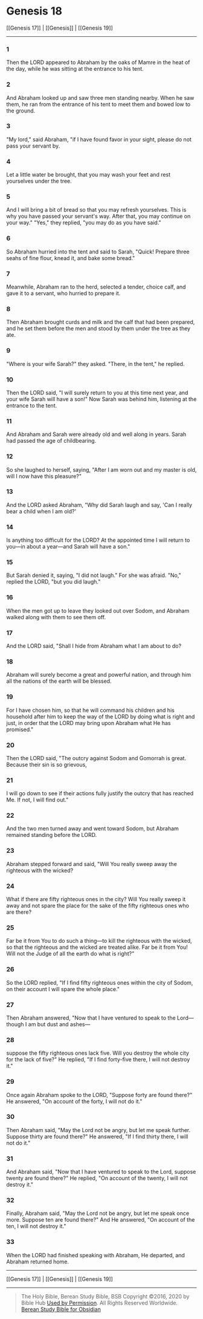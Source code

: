 # Genesis 18

[[Genesis 17]] | [[Genesis]] | [[Genesis 19]]

---

### 1
Then the LORD appeared to Abraham by the oaks of Mamre in the heat of the day, while he was sitting at the entrance to his tent.

### 2
And Abraham looked up and saw three men standing nearby. When he saw them, he ran from the entrance of his tent to meet them and bowed low to the ground.

### 3
"My lord," said Abraham, "if I have found favor in your sight, please do not pass your servant by.

### 4
Let a little water be brought, that you may wash your feet and rest yourselves under the tree.

### 5
And I will bring a bit of bread so that you may refresh yourselves. This is why you have passed your servant's way. After that, you may continue on your way." "Yes," they replied, "you may do as you have said."

### 6
So Abraham hurried into the tent and said to Sarah, "Quick! Prepare three seahs of fine flour, knead it, and bake some bread."

### 7
Meanwhile, Abraham ran to the herd, selected a tender, choice calf, and gave it to a servant, who hurried to prepare it.

### 8
Then Abraham brought curds and milk and the calf that had been prepared, and he set them before the men and stood by them under the tree as they ate.

### 9
"Where is your wife Sarah?" they asked. "There, in the tent," he replied.

### 10
Then the LORD said, "I will surely return to you at this time next year, and your wife Sarah will have a son!" Now Sarah was behind him, listening at the entrance to the tent.

### 11
And Abraham and Sarah were already old and well along in years. Sarah had passed the age of childbearing.

### 12
So she laughed to herself, saying, "After I am worn out and my master is old, will I now have this pleasure?"

### 13
And the LORD asked Abraham, "Why did Sarah laugh and say, 'Can I really bear a child when I am old?'

### 14
Is anything too difficult for the LORD? At the appointed time I will return to you—in about a year—and Sarah will have a son."

### 15
But Sarah denied it, saying, "I did not laugh." For she was afraid. "No," replied the LORD, "but you did laugh."

### 16
When the men got up to leave they looked out over Sodom, and Abraham walked along with them to see them off.

### 17
And the LORD said, "Shall I hide from Abraham what I am about to do?

### 18
Abraham will surely become a great and powerful nation, and through him all the nations of the earth will be blessed.

### 19
For I have chosen him, so that he will command his children and his household after him to keep the way of the LORD by doing what is right and just, in order that the LORD may bring upon Abraham what He has promised."

### 20
Then the LORD said, "The outcry against Sodom and Gomorrah is great. Because their sin is so grievous,

### 21
I will go down to see if their actions fully justify the outcry that has reached Me. If not, I will find out."

### 22
And the two men turned away and went toward Sodom, but Abraham remained standing before the LORD.

### 23
Abraham stepped forward and said, "Will You really sweep away the righteous with the wicked?

### 24
What if there are fifty righteous ones in the city? Will You really sweep it away and not spare the place for the sake of the fifty righteous ones who are there?

### 25
Far be it from You to do such a thing—to kill the righteous with the wicked, so that the righteous and the wicked are treated alike. Far be it from You! Will not the Judge of all the earth do what is right?"

### 26
So the LORD replied, "If I find fifty righteous ones within the city of Sodom, on their account I will spare the whole place."

### 27
Then Abraham answered, "Now that I have ventured to speak to the Lord—though I am but dust and ashes—

### 28
suppose the fifty righteous ones lack five. Will you destroy the whole city for the lack of five?" He replied, "If I find forty-five there, I will not destroy it."

### 29
Once again Abraham spoke to the LORD, "Suppose forty are found there?" He answered, "On account of the forty, I will not do it."

### 30
Then Abraham said, "May the Lord not be angry, but let me speak further. Suppose thirty are found there?" He answered, "If I find thirty there, I will not do it."

### 31
And Abraham said, "Now that I have ventured to speak to the Lord, suppose twenty are found there?" He replied, "On account of the twenty, I will not destroy it."

### 32
Finally, Abraham said, "May the Lord not be angry, but let me speak once more. Suppose ten are found there?" And He answered, "On account of the ten, I will not destroy it."

### 33
When the LORD had finished speaking with Abraham, He departed, and Abraham returned home.

---

[[Genesis 17]] | [[Genesis]] | [[Genesis 19]]

---

> The Holy Bible, Berean Study Bible, BSB
> Copyright &copy;2016, 2020 by Bible Hub
> [Used by Permission](https://berean.bible/terms.htm). All Rights Reserved Worldwide.
> [Berean Study Bible for Obsidian](https://github.com/gapmiss/berean-study-bible-for-obsidian)

